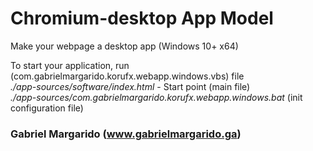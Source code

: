 # Chromium-desktop App Model  
Make your webpage a desktop app (Windows 10+ x64)  

To start your application, run (com.gabrielmargarido.korufx.webapp.windows.vbs) file  
*./app-sources/software/index.html*    -    Start point (main file)  
*./app-sources/com.gabrielmargarido.korufx.webapp.windows.bat*    (init configuration file)  

### Gabriel Margarido (www.gabrielmargarido.ga)
